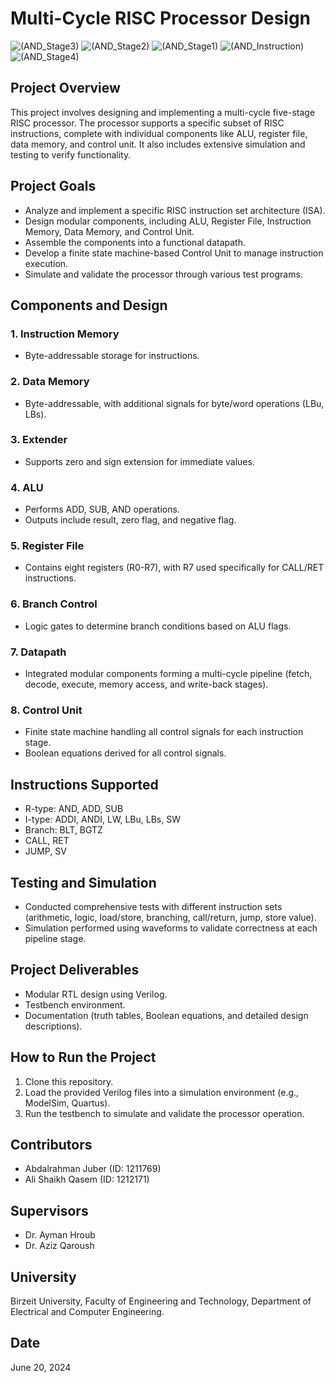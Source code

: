 # Multi-Cycle RISC Processor Design
![(AND_Stage3)](https://github.com/user-attachments/assets/d99c2754-8f1b-48db-8e8f-e7f00b1775f1)
![(AND_Stage2)](https://github.com/user-attachments/assets/eeae907a-2d86-4935-b2ca-970bd4106a6a)
![(AND_Stage1)](https://github.com/user-attachments/assets/8a2ce9e7-b1e8-41c1-b8c2-681f9257ed67)
![(AND_Instruction)](https://github.com/user-attachments/assets/03f3b6ff-bd85-4aed-95de-44b971c3dca5)
![(AND_Stage4)](https://github.com/user-attachments/assets/4e62fcec-9caa-45c9-a76e-08b9f642bc00)

## Project Overview
This project involves designing and implementing a multi-cycle five-stage RISC processor. The processor supports a specific subset of RISC instructions, complete with individual components like ALU, register file, data memory, and control unit. It also includes extensive simulation and testing to verify functionality.

## Project Goals
- Analyze and implement a specific RISC instruction set architecture (ISA).
- Design modular components, including ALU, Register File, Instruction Memory, Data Memory, and Control Unit.
- Assemble the components into a functional datapath.
- Develop a finite state machine-based Control Unit to manage instruction execution.
- Simulate and validate the processor through various test programs.

## Components and Design
### 1. Instruction Memory
- Byte-addressable storage for instructions.

### 2. Data Memory
- Byte-addressable, with additional signals for byte/word operations (LBu, LBs).

### 3. Extender
- Supports zero and sign extension for immediate values.

### 4. ALU
- Performs ADD, SUB, AND operations.
- Outputs include result, zero flag, and negative flag.

### 5. Register File
- Contains eight registers (R0-R7), with R7 used specifically for CALL/RET instructions.

### 6. Branch Control
- Logic gates to determine branch conditions based on ALU flags.

### 7. Datapath
- Integrated modular components forming a multi-cycle pipeline (fetch, decode, execute, memory access, and write-back stages).

### 8. Control Unit
- Finite state machine handling all control signals for each instruction stage.
- Boolean equations derived for all control signals.

## Instructions Supported
- R-type: AND, ADD, SUB
- I-type: ADDI, ANDI, LW, LBu, LBs, SW
- Branch: BLT, BGTZ
- CALL, RET
- JUMP, SV

## Testing and Simulation
- Conducted comprehensive tests with different instruction sets (arithmetic, logic, load/store, branching, call/return, jump, store value).
- Simulation performed using waveforms to validate correctness at each pipeline stage.

## Project Deliverables
- Modular RTL design using Verilog.
- Testbench environment.
- Documentation (truth tables, Boolean equations, and detailed design descriptions).

## How to Run the Project
1. Clone this repository.
2. Load the provided Verilog files into a simulation environment (e.g., ModelSim, Quartus).
3. Run the testbench to simulate and validate the processor operation.

## Contributors
- Abdalrahman Juber (ID: 1211769)
- Ali Shaikh Qasem (ID: 1212171)


## Supervisors
- Dr. Ayman Hroub
- Dr. Aziz Qaroush

## University
Birzeit University, Faculty of Engineering and Technology, Department of Electrical and Computer Engineering.

## Date
June 20, 2024

